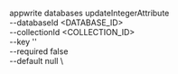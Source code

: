 appwrite databases updateIntegerAttribute \
        --databaseId <DATABASE_ID> \
        --collectionId <COLLECTION_ID> \
        --key '' \
        --required false \
        --default null \



